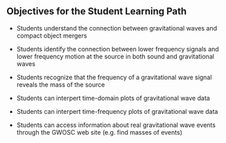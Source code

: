
## Objectives for the Student Learning Path

 * Students understand the connection between gravitational waves
   and compact object mergers
   
 * Students identify the connection between lower frequency signals
   and lower frequency motion at the source in both sound and
   gravitational waves

 * Students recognize that the frequency of a gravitational wave signal
   reveals the mass of the source

 * Students can interpert time-domain plots of gravitational wave data

 * Students can interpert time-frequency plots of gravitational wave data
 
 * Students can access information about real gravitational wave events through the GWOSC web site (e.g. find masses of events)


